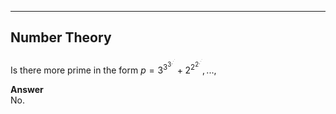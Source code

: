 ***
## Number Theory
Is there more prime in the form $p=3^{3^{3^{.^{.^{.}}}}}+2^{2^{2^{.^{.^{.}}}}},...,$
<p/>
<strong> Answer </strong>
<br/>
No. 


<p/>
<html lang="en">
<head>
<meta http-equiv="content-type" content="text/html; charset=utf-8">
<script type="text/javascript" charset="utf-8" src="
https://cdn.mathjax.org/mathjax/latest/MathJax.js?config=TeX-AMS-MML_HTMLorMML,
https://vincenttam.github.io/javascripts/MathJaxLocal.js"></script>
</head>
